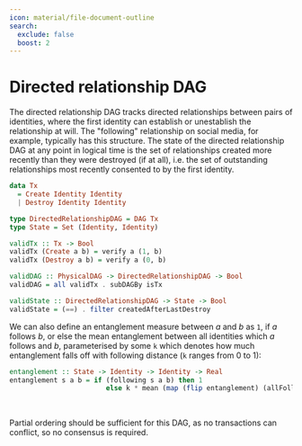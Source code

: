 ```yaml
---
icon: material/file-document-outline
search:
  exclude: false
  boost: 2
---
```


# Directed relationship DAG

The directed relationship DAG tracks directed relationships between pairs of identities, where the first identity can establish or unestablish the relationship at will. The "following" relationship on social media, for example, typically has this structure. The state of the directed relationship DAG at any point in logical time is the set of relationships created more recently than they were destroyed (if at all), i.e. the set of outstanding relationships most recently consented to by the first identity.

```haskell
data Tx
  = Create Identity Identity
  | Destroy Identity Identity

type DirectedRelationshipDAG = DAG Tx
type State = Set (Identity, Identity)

validTx :: Tx -> Bool
validTx (Create a b) = verify a (1, b)
validTx (Destroy a b) = verify a (0, b)

validDAG :: PhysicalDAG -> DirectedRelationshipDAG -> Bool
validDAG = all validTx . subDAGBy isTx

validState :: DirectedRelationshipDAG -> State -> Bool
validState = (==) . filter createdAfterLastDestroy
```

We can also define an entanglement measure between _a_ and _b_ as `1`, if _a_ follows _b_, or else the mean entanglement between all identities which _a_ follows and _b_, parameterised by some `k` which denotes how much entanglement falls off with following distance (`k` ranges from 0 to 1):

```haskell
entanglement :: State -> Identity -> Identity -> Real
entanglement s a b = if (following s a b) then 1
                        else k * mean (map (flip entanglement) (allFollowers s a))
```

&nbsp;

Partial ordering should be sufficient for this DAG, as no transactions can conflict, so no consensus is required.
